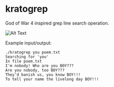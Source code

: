 # kratogrep
God of War 4 inspired grep line search operation.

![Alt Text](https://media.tenor.com/images/41d3b821cb027ce0c784663c109b767a/tenor.gif)

Example input/output:

```
./kratogrep you poem.txt
Searching for 'you'
In file poem.txt
I'm nobody! Who are you BOY???
Are you nobody, too BOY???
They'd banish us, you know BOY!!!
To tell your name the livelong day BOY!!!
```
